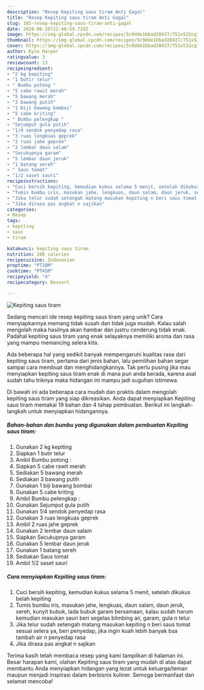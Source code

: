 ```yaml
---
description: "Resep Kepiting saus tiram Anti Gagal"
title: "Resep Kepiting saus tiram Anti Gagal"
slug: 165-resep-kepiting-saus-tiram-anti-gagal
date: 2020-06-26T22:48:59.729Z
image: https://img-global.cpcdn.com/recipes/5c9dde1bbad20437/751x532cq70/kepiting-saus-tiram-foto-resep-utama.jpg
thumbnail: https://img-global.cpcdn.com/recipes/5c9dde1bbad20437/751x532cq70/kepiting-saus-tiram-foto-resep-utama.jpg
cover: https://img-global.cpcdn.com/recipes/5c9dde1bbad20437/751x532cq70/kepiting-saus-tiram-foto-resep-utama.jpg
author: Kyle Harper
ratingvalue: 3
reviewcount: 13
recipeingredient:
- "2 kg kepiting"
- "1 butir telur"
- " Bumbu potong "
- "5 cabe rawit merah"
- "5 bawang merah"
- "3 bawang putih"
- "1 biji bawang bombai"
- "5 cabe kriting"
- " Bumbu pelengkap "
- "Sejumput gula putih"
- "1/4 sendok penyedap rasa"
- "3 ruas lengkuas geprek"
- "2 ruas jahe geprek"
- "2 lembar daun salam"
- "Secukupnya garam"
- "5 lembar daun jeruk"
- "1 batang sereh"
- " Saus tomat"
- "1/2 saset sauri"
recipeinstructions:
- "Cuci bersih kepiting, kemudian kukus selama 5 menit, setelah dikukus belah kepiting"
- "Tumis bumbu iris, masukan jahe, lengkuas, daun salam, daun jeruk, sereh, kunyit bubuk, lada bubuk garam bersamaan, kalau sudah harum kemudian masukan sauri beri segelas blimbing air, garam, gula n telur"
- "Jika telur sudah setengah matang masukan kepiting n beri saus tomat sesuai selera ya, beri penyedap, jika ingin kuah lebih banyak bsa tambah air n penyedap rasa"
- "Jika dirasa pas angkat n sajikan"
categories:
- Resep
tags:
- kepiting
- saus
- tiram

katakunci: kepiting saus tiram 
nutrition: 208 calories
recipecuisine: Indonesian
preptime: "PT18M"
cooktime: "PT45M"
recipeyield: "4"
recipecategory: Dessert

---
```



![Kepiting saus tiram](https://img-global.cpcdn.com/recipes/5c9dde1bbad20437/751x532cq70/kepiting-saus-tiram-foto-resep-utama.jpg)

Sedang mencari ide resep kepiting saus tiram yang unik? Cara menyiapkannya memang tidak susah dan tidak juga mudah. Kalau salah mengolah maka hasilnya akan hambar dan justru cenderung tidak enak. Padahal kepiting saus tiram yang enak selayaknya memiliki aroma dan rasa yang mampu memancing selera kita.



Ada beberapa hal yang sedikit banyak mempengaruhi kualitas rasa dari kepiting saus tiram, pertama dari jenis bahan, lalu pemilihan bahan segar sampai cara membuat dan menghidangkannya. Tak perlu pusing jika mau menyiapkan kepiting saus tiram enak di mana pun anda berada, karena asal sudah tahu triknya maka hidangan ini mampu jadi suguhan istimewa.


Di bawah ini ada beberapa cara mudah dan praktis dalam mengolah kepiting saus tiram yang siap dikreasikan. Anda dapat menyiapkan Kepiting saus tiram memakai 19 bahan dan 4 tahap pembuatan. Berikut ini langkah-langkah untuk menyiapkan hidangannya.

<!--inarticleads1-->

##### Bahan-bahan dan bumbu yang digunakan dalam pembuatan Kepiting saus tiram:

1. Gunakan 2 kg kepiting
1. Siapkan 1 butir telur
1. Ambil  Bumbu potong :
1. Siapkan 5 cabe rawit merah
1. Sediakan 5 bawang merah
1. Sediakan 3 bawang putih
1. Gunakan 1 biji bawang bombai
1. Gunakan 5 cabe kriting
1. Ambil  Bumbu pelengkap :
1. Gunakan Sejumput gula putih
1. Gunakan 1/4 sendok penyedap rasa
1. Gunakan 3 ruas lengkuas geprek
1. Ambil 2 ruas jahe geprek
1. Gunakan 2 lembar daun salam
1. Siapkan Secukupnya garam
1. Gunakan 5 lembar daun jeruk
1. Gunakan 1 batang sereh
1. Sediakan  Saus tomat
1. Ambil 1/2 saset sauri




<!--inarticleads2-->

##### Cara menyiapkan Kepiting saus tiram:

1. Cuci bersih kepiting, kemudian kukus selama 5 menit, setelah dikukus belah kepiting
1. Tumis bumbu iris, masukan jahe, lengkuas, daun salam, daun jeruk, sereh, kunyit bubuk, lada bubuk garam bersamaan, kalau sudah harum kemudian masukan sauri beri segelas blimbing air, garam, gula n telur
1. Jika telur sudah setengah matang masukan kepiting n beri saus tomat sesuai selera ya, beri penyedap, jika ingin kuah lebih banyak bsa tambah air n penyedap rasa
1. Jika dirasa pas angkat n sajikan




Terima kasih telah membaca resep yang kami tampilkan di halaman ini. Besar harapan kami, olahan Kepiting saus tiram yang mudah di atas dapat membantu Anda menyiapkan hidangan yang lezat untuk keluarga/teman maupun menjadi inspirasi dalam berbisnis kuliner. Semoga bermanfaat dan selamat mencoba!
